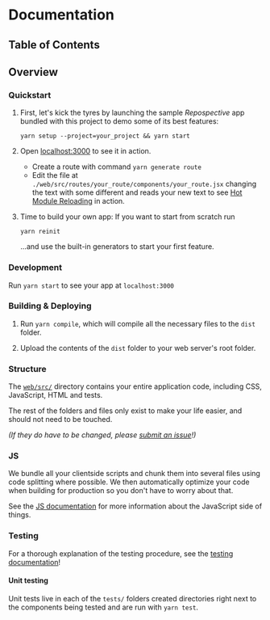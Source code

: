 # Documentation

## Table of Contents

## Overview

### Quickstart

1. First, let's kick the tyres by launching the sample _Repospective_ app
    bundled with this project to demo some of its best features:

    ```Shell
    yarn setup --project=your_project && yarn start
    ```

2. Open [localhost:3000](http://localhost:4000) to see it in action.

    - Create a route with command `yarn generate route`
    - Edit the file at `./web/src/routes/your_route/components/your_route.jsx` changing the text with some different
      and reads your new text to see [Hot Module Reloading](https://webpack.js.org/guides/hot-module-replacement/) in action.

3. Time to build your own app: If you want to start from scratch run

    ```shell
    yarn reinit
    ```

    ...and use the built-in generators to start your first feature.

### Development

Run `yarn start` to see your app at `localhost:3000`

### Building & Deploying

1. Run `yarn compile`, which will compile all the necessary files to the
    `dist` folder.

2. Upload the contents of the `dist` folder to your web server's root folder.

### Structure

The [`web/src/`](../../../tree/master/web/src) directory contains your entire application code, including CSS,
JavaScript, HTML and tests.

The rest of the folders and files only exist to make your life easier, and
should not need to be touched.

_(If they do have to be changed, please [submit an issue](https://github.com/barthachijuu/FeReactArk/issues)!)_

### JS

We bundle all your clientside scripts and chunk them into several files using
code splitting where possible. We then automatically optimize your code when
building for production so you don't have to worry about that.

See the [JS documentation](./js/README.md) for more information about the
JavaScript side of things.

### Testing

For a thorough explanation of the testing procedure, see the
[testing documentation](./testing/README.md)!

#### Unit testing

Unit tests live in each of the `tests/` folders created directories right next to the components being tested
and are run with `yarn test`.